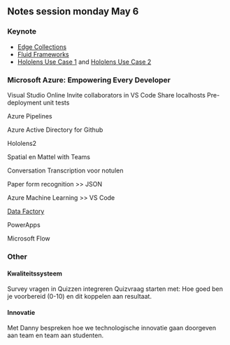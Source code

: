 ## Notes session monday May 6

### Keynote
- [Edge Collections](https://mspoweruser.com/microsoft-announce-edge-collections-for-the-new-chromium-powered-edge-browser/)
- [Fluid Frameworks](https://venturebeat.com/2019/05/06/microsoft-unveils-fluid-framework-a-web-based-modular-platform-for-document-creation/)
- [Hololens Use Case 1](https://medium.com/@spatialxr/spatial-and-mattel-showcase-partnership-on-stage-with-microsoft-at-mwc-9620d06341cc) and [Hololens Use Case 2](https://youtu.be/V_YDYOHDQn4)

### Microsoft Azure: Empowering Every Developer

Visual Studio Online
Invite collaborators in VS Code
Share localhosts
Pre-deployment unit tests

Azure Pipelines

Azure Active Directory for Github

Hololens2

Spatial en Mattel with Teams

Conversation Transcription voor notulen

Paper form recognition >> JSON

Azure Machine Learning >> VS Code

[Data Factory](https://docs.microsoft.com/en-us/azure/data-factory/introduction)

PowerApps

Microsoft Flow

### Other

#### Kwaliteitssysteem

Survey vragen in Quizzen integreren
Quizvraag starten met: Hoe goed ben je voorbereid (0-10) en dit koppelen aan resultaat.

#### Innovatie
Met Danny bespreken hoe we technologische innovatie gaan doorgeven aan team en team aan studenten.
